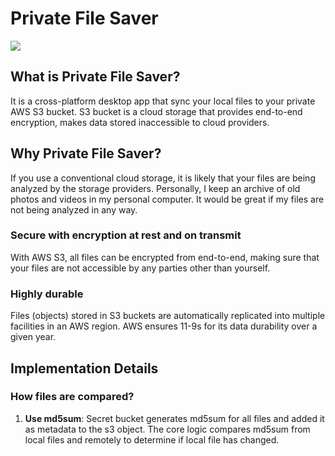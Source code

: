 # Private File Saver

![](https://github.com/melvinkcx/private-file-saver/workflows/tests/badge.svg)

## What is Private File Saver?

It is a cross-platform desktop app that sync your local files to your private AWS S3 bucket. 
S3 bucket is a cloud storage that provides end-to-end encryption, makes data stored inaccessible to 
cloud providers.

## Why Private File Saver?
If you use a conventional cloud storage, it is likely that your files are being analyzed by the storage providers.
Personally, I keep an archive of old photos and videos in my personal computer. 
It would be great if my files are not being analyzed in any way.  

### Secure with encryption at rest and on transmit
With AWS S3, all files can be encrypted from end-to-end, making sure that your files are not accessible by any parties other than yourself.
   
### Highly durable
Files (objects) stored in S3 buckets are automatically replicated into multiple facilities in an AWS region. AWS ensures 11-9s for its data durability over a given year. 


## Implementation Details

### How files are compared?

1. **Use md5sum**: Secret bucket generates md5sum for all files and added it as metadata to the s3 object. The core logic compares md5sum from local files and remotely to determine if local file has changed.
